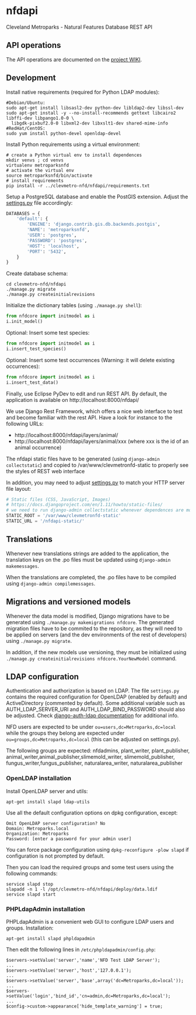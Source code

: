 # nfdapi
 
 Cleveland Metroparks - Natural Features Database REST API

## API operations

The API operations are documented on the
 [project WIKI](https://github.com/geosolutions-it/clevmetro-nfd/wiki/API-operations).
 
## Development

Install native requirements (required for Python LDAP modules):
```shell
#Debian/Ubuntu:
sudo apt-get install libsasl2-dev python-dev libldap2-dev libssl-dev
sudo apt-get install -y --no-install-recommends gettext libcairo2 libffi-dev libpango1.0-0 \
  libgdk-pixbuf2.0-0 libxml2-dev libxslt1-dev shared-mime-info
#RedHat/CentOS:
sudo yum install python-devel openldap-devel
```

Install Python requirements using a virtual environment:
```shell
# create a Python virtual env to install dependences
mkdir venvs ; cd venvs
virtualenv metroparksnfd
# activate the virtual env
source metroparksnfd/bin/activate
# install requirements
pip install -r ../clevmetro-nfd/nfdapi/requirements.txt
```

Setup a PostgreSQL database and enable the PostGIS extension. Adjust the [settings.py](nfdapi/settings.py) file
accordingly:
```python
DATABASES = {
    'default': {
        'ENGINE': 'django.contrib.gis.db.backends.postgis',
        'NAME': 'metroparksnfd',
        'USER': 'postgres',
        'PASSWORD': 'postgres',
        'HOST': 'localhost',
        'PORT': '5432',
    }
}
```

Create database schema:

```shell
cd clevmetro-nfd/nfdapi
./manage.py migrate
./manage.py createinitialrevisions
```

Initialize the dictionary tables (using `./manage.py shell`):
```python
from nfdcore import initmodel as i
i.init_model()
```
Optional: Insert some test species:
```python
from nfdcore import initmodel as i
i.insert_test_species()
```

Optional: Insert some test occurrences (Warning: it will delete existing occurrences):
```python
from nfdcore import initmodel as i
i.insert_test_data()
```

Finally, use Eclipse PyDev to edit and run REST API. By default, the application is available
on http://localhost:8000/nfdapi/

We use Django Rest Framework, which offers a nice web interface to test and become familiar with the rest API.
Have a look for instance to the following URLs:

* http://localhost:8000/nfdapi/layers/animal/
* http://localhost:8000/nfdapi/layers/animal/xxx (where xxx is the id of an animal occurrence)

The nfdapi static files have to be generated (using `django-admin collectstatic`)
and copied to
/var/www/clevmetronfd-static to properly see the styles of REST web interface

In addition, you may need to adjust [settings.py](nfdapi/settings.py) to
match your HTTP server file layout:
```python
# Static files (CSS, JavaScript, Images)
# https://docs.djangoproject.com/en/1.11/howto/static-files/
# we need to run django-admin collectstatic whenever dependences are modified or updated
STATIC_ROOT = '/var/www/clevmetronfd-static'
STATIC_URL = '/nfdapi-static/'
```

## Translations

Whenever new translations strings are added to the application, the translation
keys on the .po files must be updated using `django-admin makemessages`.

When the translations are completed, the .po files have to be compiled using
`django-admin compilemessages`.

## Migrations and versioned models

Whenever the data model is modified, Django migrations have to be generated using
`./manage.py makemigrations nfdcore`. The generated migration files have to be commited to the
repository, as they will need to be applied on servers (and the dev environments
of the rest of developers) using `./manage.py migrate`.

In addition, if the new models use versioning, they must be initialized using
`./manage.py createinitialrevisions nfdcore.YourNewModel` command.

## LDAP configuration

Authentication and authorization is based on LDAP. The file `settings.py` contains the required
configuration for OpenLDAP (enabled by default) and ActiveDirectory (commented by default).
Some additional variable such as AUTH_LDAP_SERVER_URI and AUTH_LDAP_BIND_PASSWORD should also
be adjusted. Check
[django-auth-ldap documentation](http://django-auth-ldap.readthedocs.io) for additional info.

NFD users are expected to be under `ou=users,dc=Metroparks,dc=local` while the groups they
belong are expected under `ou=groups,dc=Metroparks,dc=local` (this can be adjusted on
settings.py).

The following groups are expected:
  nfdadmins, plant_writer, plant_publisher,
  animal_writer,animal_publisher,slimemold_writer, slimemold_publisher,
  fungus_writer,fungus_publisher, naturalarea_writer, naturalarea_publisher

### OpenLDAP installation

Install OpenLDAP server and utils:

```shell
apt-get install slapd ldap-utils
```

Use all the default configuration options on dpkg configuration, except:
```
Omit OpenLDAP server configuration? No
Domain: Metroparks.local 
Organization: Metroparks
Password: [enter a password for your admin user]
```

You can force package configuration using `dpkg-reconfigure -plow slapd` if configuration is not prompted by default.

Then you can load the required groups and some test users using the following commands:
```shell
service slapd stop
slapadd -n 1 -l /opt/clevmetro-nfd/nfdapi/deploy/data.ldif
service slapd start
```

### PHPLdapAdmin installation

PHPLdapAdmin is a convenient web GUI to configure LDAP users and groups. Installation:

```shell
apt-get install slapd phpldapadmin
```

Then edit the following lines in `/etc/phpldapadmin/config.php`:

```
$servers->setValue('server','name','NFD Test LDAP Server');
...
$servers->setValue('server','host','127.0.0.1');
...
$servers->setValue('server','base',array('dc=Metroparks,dc=local'));
...
$servers->setValue('login','bind_id','cn=admin,dc=Metroparks,dc=local');
...
$config->custom->appearance['hide_template_warning'] = true;
```
